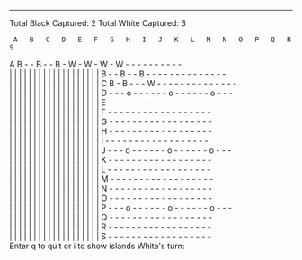 ***************************************************************
Total Black Captured: 2
Total White Captured: 3

     A   B   C   D   E   F   G   H   I   J   K   L   M   N   O   P   Q   R   S
                                                                               
A    B -   - B -   - B - W - W - W - W -   -   -   -   -   -   -   -   -   -  
     |   |   |   |   |   |   |   |   |   |   |   |   |   |   |   |   |   |   |
B      -   - B -   - B -   -   -   -   -   -   -   -   -   -   -   -   -   -  
     |   |   |   |   |   |   |   |   |   |   |   |   |   |   |   |   |   |   |
C    B - B -   -   - W -   -   -   -   -   -   -   -   -   -   -   -   -   -  
     |   |   |   |   |   |   |   |   |   |   |   |   |   |   |   |   |   |   |
D      -   -   - o -   -   -   -   -   - o -   -   -   -   -   - o -   -   -  
     |   |   |   |   |   |   |   |   |   |   |   |   |   |   |   |   |   |   |
E      -   -   -   -   -   -   -   -   -   -   -   -   -   -   -   -   -   -  
     |   |   |   |   |   |   |   |   |   |   |   |   |   |   |   |   |   |   |
F      -   -   -   -   -   -   -   -   -   -   -   -   -   -   -   -   -   -  
     |   |   |   |   |   |   |   |   |   |   |   |   |   |   |   |   |   |   |
G      -   -   -   -   -   -   -   -   -   -   -   -   -   -   -   -   -   -  
     |   |   |   |   |   |   |   |   |   |   |   |   |   |   |   |   |   |   |
H      -   -   -   -   -   -   -   -   -   -   -   -   -   -   -   -   -   -  
     |   |   |   |   |   |   |   |   |   |   |   |   |   |   |   |   |   |   |
I      -   -   -   -   -   -   -   -   -   -   -   -   -   -   -   -   -   -  
     |   |   |   |   |   |   |   |   |   |   |   |   |   |   |   |   |   |   |
J      -   -   - o -   -   -   -   -   - o -   -   -   -   -   - o -   -   -  
     |   |   |   |   |   |   |   |   |   |   |   |   |   |   |   |   |   |   |
K      -   -   -   -   -   -   -   -   -   -   -   -   -   -   -   -   -   -  
     |   |   |   |   |   |   |   |   |   |   |   |   |   |   |   |   |   |   |
L      -   -   -   -   -   -   -   -   -   -   -   -   -   -   -   -   -   -  
     |   |   |   |   |   |   |   |   |   |   |   |   |   |   |   |   |   |   |
M      -   -   -   -   -   -   -   -   -   -   -   -   -   -   -   -   -   -  
     |   |   |   |   |   |   |   |   |   |   |   |   |   |   |   |   |   |   |
N      -   -   -   -   -   -   -   -   -   -   -   -   -   -   -   -   -   -  
     |   |   |   |   |   |   |   |   |   |   |   |   |   |   |   |   |   |   |
O      -   -   -   -   -   -   -   -   -   -   -   -   -   -   -   -   -   -  
     |   |   |   |   |   |   |   |   |   |   |   |   |   |   |   |   |   |   |
P      -   -   - o -   -   -   -   -   - o -   -   -   -   -   - o -   -   -  
     |   |   |   |   |   |   |   |   |   |   |   |   |   |   |   |   |   |   |
Q      -   -   -   -   -   -   -   -   -   -   -   -   -   -   -   -   -   -  
     |   |   |   |   |   |   |   |   |   |   |   |   |   |   |   |   |   |   |
R      -   -   -   -   -   -   -   -   -   -   -   -   -   -   -   -   -   -  
     |   |   |   |   |   |   |   |   |   |   |   |   |   |   |   |   |   |   |
S      -   -   -   -   -   -   -   -   -   -   -   -   -   -   -   -   -   -  
Enter q to quit or i to show islands
White's turn: 